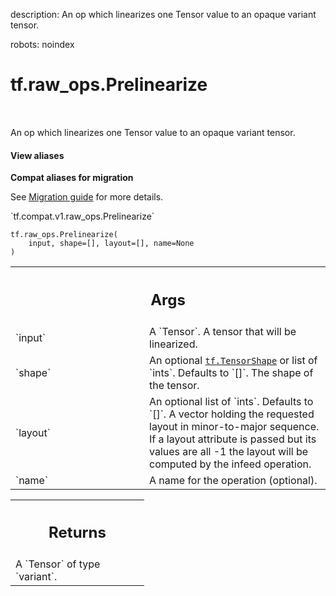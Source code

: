 description: An op which linearizes one Tensor value to an opaque variant tensor.

robots: noindex

# tf.raw_ops.Prelinearize

<!-- Insert buttons and diff -->

<table class="tfo-notebook-buttons tfo-api nocontent" align="left">

</table>



An op which linearizes one Tensor value to an opaque variant tensor.

<section class="expandable">
  <h4 class="showalways">View aliases</h4>
  <p>
<b>Compat aliases for migration</b>
<p>See
<a href="https://www.tensorflow.org/guide/migrate">Migration guide</a> for
more details.</p>
<p>`tf.compat.v1.raw_ops.Prelinearize`</p>
</p>
</section>

<pre class="devsite-click-to-copy prettyprint lang-py tfo-signature-link">
<code>tf.raw_ops.Prelinearize(
    input, shape=[], layout=[], name=None
)
</code></pre>



<!-- Placeholder for "Used in" -->


<!-- Tabular view -->
 <table class="responsive fixed orange">
<colgroup><col width="214px"><col></colgroup>
<tr><th colspan="2"><h2 class="add-link">Args</h2></th></tr>

<tr>
<td>
`input`
</td>
<td>
A `Tensor`. A tensor that will be linearized.
</td>
</tr><tr>
<td>
`shape`
</td>
<td>
An optional <a href="../../tf/TensorShape.md"><code>tf.TensorShape</code></a> or list of `ints`. Defaults to `[]`.
The shape of the tensor.
</td>
</tr><tr>
<td>
`layout`
</td>
<td>
An optional list of `ints`. Defaults to `[]`.
A vector holding the requested layout in minor-to-major sequence. If a layout
attribute is passed but its values are all -1 the layout will be computed by
the infeed operation.
</td>
</tr><tr>
<td>
`name`
</td>
<td>
A name for the operation (optional).
</td>
</tr>
</table>



<!-- Tabular view -->
 <table class="responsive fixed orange">
<colgroup><col width="214px"><col></colgroup>
<tr><th colspan="2"><h2 class="add-link">Returns</h2></th></tr>
<tr class="alt">
<td colspan="2">
A `Tensor` of type `variant`.
</td>
</tr>

</table>

